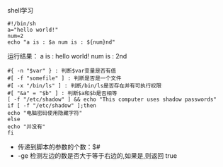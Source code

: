 shell学习

```
#!/bin/sh
a="hello world!"
num=2
echo "a is : $a num is : ${num}nd"
```

运行结果： a is : hello world! num is : 2nd

```
#{ -n "$var" } : 判断$var变量是否有值
#[ -f "somefile" ] : 判断是否是一个文件
#[ -x "/bin/ls" ] : 判断/bin/ls是否存在并有可执行权限
#[ "&a" = "$b" ] : 判断$a和$b是否相等
[ -f "/etc/shadow" ] && echo "This computer uses shadow passwords"
if [ -f "/etc/shadow" ];then
echo "电脑密码使用隐藏字符"
else
echo "并没有"
fi
```

- 传递到脚本的参数的个数：$#
- -ge 检测左边的数是否大于等于右边的,如果是,则返回 true